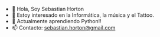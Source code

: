 - 👋 Hola, Soy Sebastian Horton
- 👀 Estoy interesado en la Informática, la música y el Tattoo.
- 🌱 Actualmente aprendiendo Python!!
- 📫 Contacto: sebastian.horton@gmail.com


<!---
SebasPocho/SebasPocho is a ✨ special ✨ repository because its `README.md` (this file) appears on your GitHub profile.
You can click the Preview link to take a look at your changes.
--->
